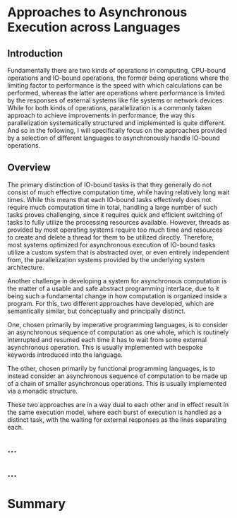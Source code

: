 # Approaches to Asynchronous Execution across Languages

## Introduction

Fundamentally there are two kinds of operations in computing, CPU-bound operations and IO-bound operations, the former being operations where the limiting factor to performance is the speed with which calculations can be performed, whereas the latter are operations where performance is limited by the responses of external systems like file systems or network devices. While for both kinds of operations, parallelization is a commonly taken approach to achieve improvements in performance, the way this parallelization systematically structured and implemented is quite different. And so in the following, I will specifically focus on the approaches provided by a selection of different languages to asynchronously handle IO-bound operations.

## Overview

The primary distinction of IO-bound tasks is that they generally do not consist of much effective computation time, while having relatively long wait times. While this means that each IO-bound tasks effectively does not require much computation time in total, handling a large number of such tasks proves challenging, since it requires quick and efficient switching of tasks to fully utilize the processing resources available. However, threads as provided by most operating systems require too much time and resources to create and delete a thread for them to be utilized directly. Therefore, most systems optimized for asynchronous execution of IO-bound tasks utilize a custom system that is abstracted over, or even entirely independent from, the parallelization systems provided by the underlying system architecture.

Another challenge in developing a system for asynchronous computation is the matter of a usable and safe abstract programming interface, due to it being such a fundamental change in how computation is organized inside a program. For this, two different approaches have developed, which are semantically similar, but conceptually and principally distinct.

One, chosen primarily by imperative programming languages, is to consider an asynchronous sequence of computation as one whole, which is routinely interrupted and resumed each time it has to wait from some external asynchronous operation. This is usually implemented with bespoke keywords introduced into the language.

The other, chosen primarily by functional programming languages, is to instead consider an asynchronous sequence of computation to be made up of a chain of smaller asynchronous operations. This is usually implemented via a monadic structure.

These two approaches are in a way dual to each other and in effect result in the same execution model, where each burst of execution is handled as a distinct task, with the waiting for external responses as the lines separating each.

## ...

## ...

# Summary